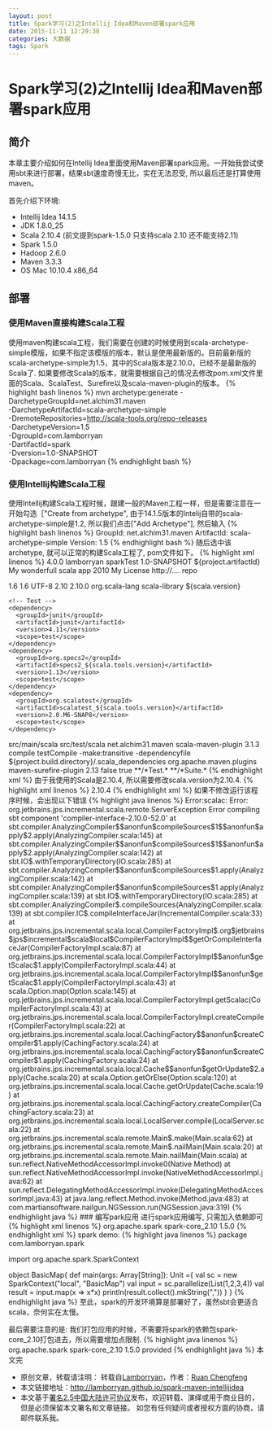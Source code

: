 ```yaml
---
layout: post
title: Spark学习(2)之Intellij Idea和Maven部署spark应用
date: 2015-11-11 12:29:30
categories: 大数据
tags: Spark
---
```

# Spark学习(2)之Intellij Idea和Maven部署spark应用

## 简介

本章主要介绍如何在Intellij Idea里面使用Maven部署spark应用。一开始我尝试使用sbt来进行部署，结果sbt速度奇慢无比，实在无法忍受, 所以最后还是打算使用maven。

首先介绍下环境:

* Intellij Idea 14.1.5
* JDK 1.8.0_25
* Scala 2.10.4 (前文提到spark-1.5.0 只支持scala 2.10 还不能支持2.11)
* Spark 1.5.0
* Hadoop 2.6.0
* Maven 3.3.3
* OS Mac 10.10.4 x86_64

## 部署

### 使用Maven直接构建Scala工程

使用maven构建scala工程，我们需要在创建的时候使用到scala-archetype-simple模版，如果不指定该模版的版本，默认是使用最新版的。目前最新版的scala-archetype-simple为1.5，其中的Scala版本是2.10.0，已经不是最新版的Scala了. 如果要修改Scala的版本，就需要根据自己的情况去修改pom.xml文件里面的Scala、ScalaTest、Surefire以及scala-maven-plugin的版本。
{% highlight bash linenos %}
mvn archetype:generate -DarchetypeGroupId=net.alchim31.maven \
	-DarchetypeArtifactId=scala-archetype-simple \
	-DremoteRepositories=http://scala-tools.org/repo-releases \
	-DarchetypeVersion=1.5 \
	-DgroupId=com.lamborryan \
	-DartifactId=spark \
	-Dversion=1.0-SNAPSHOT \
	-Dpackage=com.lamborryan
{% endhighlight bash %}
### 使用Intellij构建Scala工程

使用Intellij构建Scala工程时候，跟建一般的Maven工程一样，但是需要注意在一开始勾选［"Create from archetype", 由于14.1.5版本的Intelij自带的scala-archetype-simple是1.2, 所以我们点击["Add Archetype"], 然后输入
{% highlight bash linenos %}
GroupId: net.alchim31.maven
ArtifactId: scala-archetype-simple
Version: 1.5
{% endhighlight bash %}
随后选中该archetype, 就可以正常的构建Scala工程了, pom文件如下。
{% highlight xml linenos %}
<project xmlns="http://maven.apache.org/POM/4.0.0" xmlns:xsi="http://www.w3.org/2001/XMLSchema-instance" xsi:schemaLocation="http://maven.apache.org/POM/4.0.0 http://maven.apache.org/maven-v4_0_0.xsd">
  <modelVersion>4.0.0</modelVersion>
  <groupId>lamborryan</groupId>
  <artifactId>sparkTest</artifactId>
  <version>1.0-SNAPSHOT</version>
  <name>${project.artifactId}</name>
  <description>My wonderfull scala app</description>
  <inceptionYear>2010</inceptionYear>
  <licenses>
    <license>
      <name>My License</name>
      <url>http://....</url>
      <distribution>repo</distribution>
    </license>
  </licenses>

  <properties>
    <maven.compiler.source>1.6</maven.compiler.source>
    <maven.compiler.target>1.6</maven.compiler.target>
    <encoding>UTF-8</encoding>
    <scala.tools.version>2.10</scala.tools.version>
    <scala.version>2.10.0</scala.version>
  </properties>

  <dependencies>
    <dependency>
      <groupId>org.scala-lang</groupId>
      <artifactId>scala-library</artifactId>
      <version>${scala.version}</version>
    </dependency>

    <!-- Test -->
    <dependency>
      <groupId>junit</groupId>
      <artifactId>junit</artifactId>
      <version>4.11</version>
      <scope>test</scope>
    </dependency>
    <dependency>
      <groupId>org.specs2</groupId>
      <artifactId>specs2_${scala.tools.version}</artifactId>
      <version>1.13</version>
      <scope>test</scope>
    </dependency>
    <dependency>
      <groupId>org.scalatest</groupId>
      <artifactId>scalatest_${scala.tools.version}</artifactId>
      <version>2.0.M6-SNAP8</version>
      <scope>test</scope>
    </dependency>
  </dependencies>

  <build>
    <sourceDirectory>src/main/scala</sourceDirectory>
    <testSourceDirectory>src/test/scala</testSourceDirectory>
    <plugins>
      <plugin>
        <!-- see http://davidb.github.com/scala-maven-plugin -->
        <groupId>net.alchim31.maven</groupId>
        <artifactId>scala-maven-plugin</artifactId>
        <version>3.1.3</version>
        <executions>
          <execution>
            <goals>
              <goal>compile</goal>
              <goal>testCompile</goal>
            </goals>
            <configuration>
              <args>
                <arg>-make:transitive</arg>
                <arg>-dependencyfile</arg>
                <arg>${project.build.directory}/.scala_dependencies</arg>
              </args>
            </configuration>
          </execution>
        </executions>
      </plugin>
      <plugin>
        <groupId>org.apache.maven.plugins</groupId>
        <artifactId>maven-surefire-plugin</artifactId>
        <version>2.13</version>
        <configuration>
          <useFile>false</useFile>
          <disableXmlReport>true</disableXmlReport>
          <!-- If you have classpath issue like NoDefClassError,... -->
          <!-- useManifestOnlyJar>false</useManifestOnlyJar -->
          <includes>
            <include>**/*Test.*</include>
            <include>**/*Suite.*</include>
          </includes>
        </configuration>
      </plugin>
    </plugins>
  </build>
</project>
{% endhighlight xml %}
由于我使用的Scala是2.10.4, 所以需要修改scala.version为2.10.4.
{% highlight xml linenos %}
<scala.version>2.10.4</scala.version>
{% endhighlight xml %}
如果不修改运行该程序时候，会出现以下错误
{% highlight java linenos %}
Error:scalac: Error: org.jetbrains.jps.incremental.scala.remote.ServerException
Error compiling sbt component 'compiler-interface-2.10.0-52.0'
	at sbt.compiler.AnalyzingCompiler$$anonfun$compileSources$1$$anonfun$apply$2.apply(AnalyzingCompiler.scala:145)
	at sbt.compiler.AnalyzingCompiler$$anonfun$compileSources$1$$anonfun$apply$2.apply(AnalyzingCompiler.scala:142)
	at sbt.IO$.withTemporaryDirectory(IO.scala:285)
	at sbt.compiler.AnalyzingCompiler$$anonfun$compileSources$1.apply(AnalyzingCompiler.scala:142)
	at sbt.compiler.AnalyzingCompiler$$anonfun$compileSources$1.apply(AnalyzingCompiler.scala:139)
	at sbt.IO$.withTemporaryDirectory(IO.scala:285)
	at sbt.compiler.AnalyzingCompiler$.compileSources(AnalyzingCompiler.scala:139)
	at sbt.compiler.IC$.compileInterfaceJar(IncrementalCompiler.scala:33)
	at org.jetbrains.jps.incremental.scala.local.CompilerFactoryImpl$.org$jetbrains$jps$incremental$scala$local$CompilerFactoryImpl$$getOrCompileInterfaceJar(CompilerFactoryImpl.scala:87)
	at org.jetbrains.jps.incremental.scala.local.CompilerFactoryImpl$$anonfun$getScalac$1.apply(CompilerFactoryImpl.scala:44)
	at org.jetbrains.jps.incremental.scala.local.CompilerFactoryImpl$$anonfun$getScalac$1.apply(CompilerFactoryImpl.scala:43)
	at scala.Option.map(Option.scala:145)
	at org.jetbrains.jps.incremental.scala.local.CompilerFactoryImpl.getScalac(CompilerFactoryImpl.scala:43)
	at org.jetbrains.jps.incremental.scala.local.CompilerFactoryImpl.createCompiler(CompilerFactoryImpl.scala:22)
	at org.jetbrains.jps.incremental.scala.local.CachingFactory$$anonfun$createCompiler$1.apply(CachingFactory.scala:24)
	at org.jetbrains.jps.incremental.scala.local.CachingFactory$$anonfun$createCompiler$1.apply(CachingFactory.scala:24)
	at org.jetbrains.jps.incremental.scala.local.Cache$$anonfun$getOrUpdate$2.apply(Cache.scala:20)
	at scala.Option.getOrElse(Option.scala:120)
	at org.jetbrains.jps.incremental.scala.local.Cache.getOrUpdate(Cache.scala:19)
	at org.jetbrains.jps.incremental.scala.local.CachingFactory.createCompiler(CachingFactory.scala:23)
	at org.jetbrains.jps.incremental.scala.local.LocalServer.compile(LocalServer.scala:22)
	at org.jetbrains.jps.incremental.scala.remote.Main$.make(Main.scala:62)
	at org.jetbrains.jps.incremental.scala.remote.Main$.nailMain(Main.scala:20)
	at org.jetbrains.jps.incremental.scala.remote.Main.nailMain(Main.scala)
	at sun.reflect.NativeMethodAccessorImpl.invoke0(Native Method)
	at sun.reflect.NativeMethodAccessorImpl.invoke(NativeMethodAccessorImpl.java:62)
	at sun.reflect.DelegatingMethodAccessorImpl.invoke(DelegatingMethodAccessorImpl.java:43)
	at java.lang.reflect.Method.invoke(Method.java:483)
	at com.martiansoftware.nailgun.NGSession.run(NGSession.java:319)
{% endhighlight java %}
### 编写park应用
进行spark应用编写, 只需加入依赖即可
{% highlight xml linenos %}
<dependency>
  <groupId>org.apache.spark</groupId>
  <artifactId>spark-core_2.10</artifactId>
  <version>1.5.0</version>
</dependency>
{% endhighlight xml %}
spark demo:
{% highlight java linenos %}
package com.lamborryan.spark

import org.apache.spark.SparkContext

object BasicMap{
    def main(args: Array[String]): Unit ={
        val sc = new SparkContext("local", "BasicMap")
        val input = sc.parallelize(List(1,2,3,4))
        val result = input.map(x => x*x)
        println(result.collect().mkString(","))
    }
}
{% endhighlight java %}
至此，spark的开发环境算是部署好了，虽然sbt会更适合scala，奈何实在太慢。

最后需要注意的是:
我们打包应用的时候，不需要将spark的依赖包spark-core_2.10打包进去，所以需要增加点限制.
{% highlight java linenos %}
<dependency>
  <groupId>org.apache.spark</groupId>
  <artifactId>spark-core_2.10</artifactId>
  <version>1.5.0</version>
  <scope>provided</scope>
</dependency>
{% endhighlight java %}
本文完


* 原创文章，转载请注明： 转载自[Lamborryan](<http://lamborryan.github.io>)，作者：[Ruan Chengfeng](<http://lamborryan.github.io/about/>)
* 本文链接地址：http://lamborryan.github.io/spark-maven-intellijidea
* 本文基于[署名2.5中国大陆许可协议](<http://creativecommons.org/licenses/by/2.5/cn/>)发布，欢迎转载、演绎或用于商业目的，但是必须保留本文署名和文章链接。 如您有任何疑问或者授权方面的协商，请邮件联系我。
